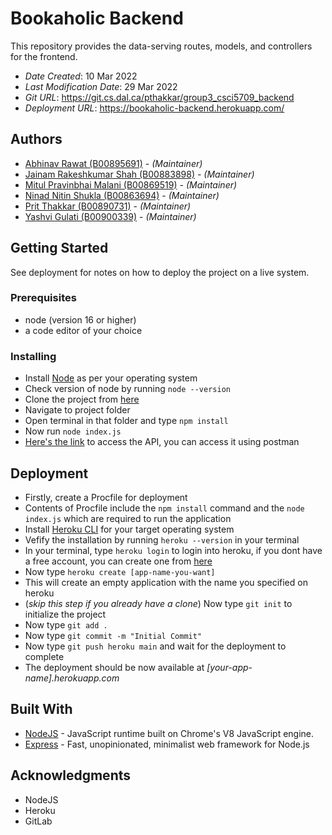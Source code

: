 # Bookaholic Backend
This repository provides the data-serving routes, models, and controllers for the frontend. 

* *Date Created*: 10 Mar 2022
* *Last Modification Date*: 29 Mar 2022
* *Git URL*: <https://git.cs.dal.ca/pthakkar/group3_csci5709_backend>
* *Deployment URL*: <https://bookaholic-backend.herokuapp.com/>

## Authors

- [Abhinav Rawat (B00895691)](mailto:abhi@dal.ca) - _(Maintainer)_
- [Jainam Rakeshkumar Shah (B00883898)](mailto:jainam@dal.ca) - _(Maintainer)_
- [Mitul Pravinbhai Malani (B00869519)](mailto:mt215690@dal.ca) - _(Maintainer)_
- [Ninad Nitin Shukla (B00863694)](mailto:nn320259@dal.ca) - _(Maintainer)_
- [Prit Thakkar (B00890731)](mailto:Prit.Thakkar@dal.ca) - _(Maintainer)_
- [Yashvi Gulati (B00900339)](mailto:ys849413@dal.ca) - _(Maintainer)_

## Getting Started

See deployment for notes on how to deploy the project on a live system.

### Prerequisites
- node (version 16 or higher)
- a code editor of your choice

### Installing
- Install [Node](https://nodejs.org/en/download/) as per your operating system
- Check version of node by running ```node --version```
- Clone the project from [here](https://git.cs.dal.ca/pthakkar/group3_csci5709_backend.git)
- Navigate to project folder
- Open terminal in that folder and type ```npm install```
- Now run ```node index.js```
- [Here's the link](http://localhost:8080) to access the API, you can access it using postman


## Deployment
- Firstly, create a Procfile for deployment
- Contents of Procfile include the ```npm install``` command and the ```node index.js``` which are required to run the application
- Install [Heroku CLI](https://devcenter.heroku.com/articles/heroku-cli) for your target operating system
- Vefify the installation by running ```heroku --version``` in your terminal
- In your terminal, type ```heroku login``` to login into heroku, if you dont have a free account, you can create one from [here](https://signup.heroku.com/)
- Now type ```heroku create [app-name-you-want]```
- This will create an empty application with the name you specified on heroku
- (*skip this step if you already have a clone*) Now type ```git init``` to initialize the project
- Now type ```git add .```
- Now type ```git commit -m "Initial Commit"```
- Now type ```git push heroku main``` and wait for the deployment to complete
- The deployment should be now available at *[your-app-name].herokuapp.com*
## Built With

* [NodeJS](https://nodejs.org/en/) - JavaScript runtime built on Chrome's V8 JavaScript engine.
* [Express](https://expressjs.com/) - Fast, unopinionated, minimalist web framework for Node.js

## Acknowledgments

* NodeJS
* Heroku
* GitLab
